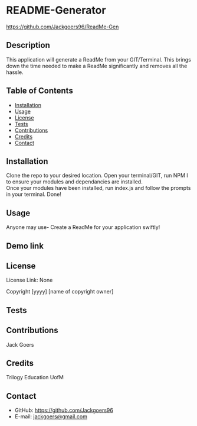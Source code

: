 # README-Generator

https://github.com/Jackgoers96/ReadMe-Gen

## Description

This application will generate a ReadMe from your GIT/Terminal. This brings down the time needed to make a ReadMe significantly and removes all the hassle.

## Table of Contents

- [Installation](#installation)
- [Usage](#usage)
- [License](#license)
- [Tests](#Tests)
- [Contributions](#Contributions)
- [Credits](#Credits)
- [Contact](#Contact)

## Installation

Clone the repo to your desired location. Open your terminal/GIT, run NPM I to ensure your modules and dependancies are installed.  
Once your modules have been installed, run index.js and follow the prompts in your terminal.
Done!

## Usage

Anyone may use- Create a ReadMe for your application swiftly!

## Demo link

## License

License Link: None

Copyright [yyyy] [name of copyright owner]

## Tests

## Contributions

Jack Goers

## Credits

Trilogy Education
UofM

## Contact

- GitHub: https://github.com/Jackgoers96
- E-mail: jackgoers@gmail.com
